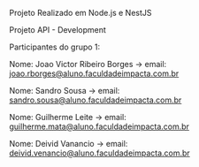 Projeto Realizado em Node.js e NestJS

Projeto API - Development

Participantes do grupo 1:

Nome: Joao Victor Ribeiro Borges -> email: joao.rborges@aluno.faculdadeimpacta.com.br

Nome: Sandro Sousa -> email: sandro.sousa@aluno.faculdadeimpacta.com.br

Nome: Guilherme Leite -> email: guilherme.mata@aluno.faculdadeimpacta.com.br

Nome: Deivid Vanancio -> email: deivid.venancio@aluno.faculdadeimpacta.com.br
